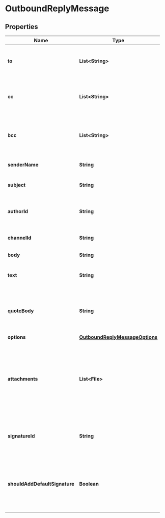 

# OutboundReplyMessage


## Properties

| Name | Type | Description | Notes |
|------------ | ------------- | ------------- | -------------|
|**to** | **List&lt;String&gt;** | List of the recipient handles who will receive this message |  [optional] |
|**cc** | **List&lt;String&gt;** | List of the recipient handles who will receive a copy of this message |  [optional] |
|**bcc** | **List&lt;String&gt;** | List of the recipient handles who will receive a copy of this message |  [optional] |
|**senderName** | **String** | Name used for the sender info of the message |  [optional] |
|**subject** | **String** | Subject of the message for email message |  [optional] |
|**authorId** | **String** | ID of the teammate on behalf of whom the answer is sent |  [optional] |
|**channelId** | **String** | Channel ID the message is sent from |  [optional] |
|**body** | **String** | Body of the message |  |
|**text** | **String** | Text version of the body for email messages |  [optional] |
|**quoteBody** | **String** | Body for the quote that the message is referencing. Only available on email channels. |  [optional] |
|**options** | [**OutboundReplyMessageOptions**](OutboundReplyMessageOptions.md) |  |  [optional] |
|**attachments** | **List&lt;File&gt;** | Binary data of attached files. Must use &#x60;Content-Type: multipart/form-data&#x60; if specified. See [example](https://gist.github.com/hdornier/e04d04921032e98271f46ff8a539a4cb) or read more about [Attachments](https://dev.frontapp.com/docs/attachments-1).  Max 25 MB. |  [optional] |
|**signatureId** | **String** | ID of the signature to attach to this draft. If null, no signature is attached. |  [optional] |
|**shouldAddDefaultSignature** | **Boolean** | Whether or not Front should try to resolve a signature for the message. Is ignored if signature_id is included. Default false; |  [optional] |



